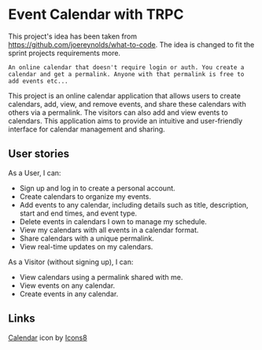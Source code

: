 # Event Calendar with TRPC

This project's idea has been taken from https://github.com/joereynolds/what-to-code. The idea is changed to fit the sprint projects requirements more.

```
An online calendar that doesn't require login or auth. You create a calendar and get a permalink. Anyone with that permalink is free to add events etc...
```

This project is an online calendar application that allows users to create calendars, add, view, and remove events, and share these calendars with others via a permalink. The visitors can also add and view events to calendars. This application aims to provide an intuitive and user-friendly interface for calendar management and sharing.

## User stories

As a User, I can:

- Sign up and log in to create a personal account.
- Create calendars to organize my events.
- Add events to any calendar, including details such as title, description, start and end times, and event type.
- Delete events in calendars I own to manage my schedule.
- View my calendars with all events in a calendar format.
- Share calendars with a unique permalink.
- View real-time updates on my calendars.

As a Visitor (without signing up), I can:

- View calendars using a permalink shared with me.
- View events on any calendar.
- Create events in any calendar.

## Links

<a target="_blank" href="https://icons8.com/icon/nkGDoqzPxYM3/calendar">Calendar</a> icon by <a target="_blank" href="https://icons8.com">Icons8</a>
